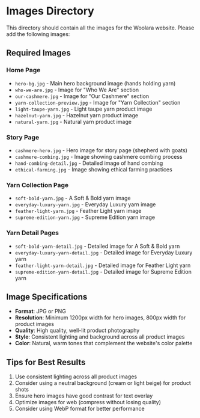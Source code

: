 # Images Directory

This directory should contain all the images for the Woolara website. Please add the following images:

## Required Images

### Home Page
- `hero-bg.jpg` - Main hero background image (hands holding yarn)
- `who-we-are.jpg` - Image for "Who We Are" section
- `our-cashmere.jpg` - Image for "Our Cashmere" section  
- `yarn-collection-preview.jpg` - Image for "Yarn Collection" section
- `light-taupe-yarn.jpg` - Light taupe yarn product image
- `hazelnut-yarn.jpg` - Hazelnut yarn product image
- `natural-yarn.jpg` - Natural yarn product image

### Story Page
- `cashmere-hero.jpg` - Hero image for story page (shepherd with goats)
- `cashmere-combing.jpg` - Image showing cashmere combing process
- `hand-combing-detail.jpg` - Detailed image of hand combing
- `ethical-farming.jpg` - Image showing ethical farming practices

### Yarn Collection Page
- `soft-bold-yarn.jpg` - A Soft & Bold yarn image
- `everyday-luxury-yarn.jpg` - Everyday Luxury yarn image
- `feather-light-yarn.jpg` - Feather Light yarn image
- `supreme-edition-yarn.jpg` - Supreme Edition yarn image

### Yarn Detail Pages
- `soft-bold-yarn-detail.jpg` - Detailed image for A Soft & Bold yarn
- `everyday-luxury-yarn-detail.jpg` - Detailed image for Everyday Luxury yarn
- `feather-light-yarn-detail.jpg` - Detailed image for Feather Light yarn
- `supreme-edition-yarn-detail.jpg` - Detailed image for Supreme Edition yarn

## Image Specifications

- **Format**: JPG or PNG
- **Resolution**: Minimum 1200px width for hero images, 800px width for product images
- **Quality**: High quality, well-lit product photography
- **Style**: Consistent lighting and background across all product images
- **Color**: Natural, warm tones that complement the website's color palette

## Tips for Best Results

1. Use consistent lighting across all product images
2. Consider using a neutral background (cream or light beige) for product shots
3. Ensure hero images have good contrast for text overlay
4. Optimize images for web (compress without losing quality)
5. Consider using WebP format for better performance 